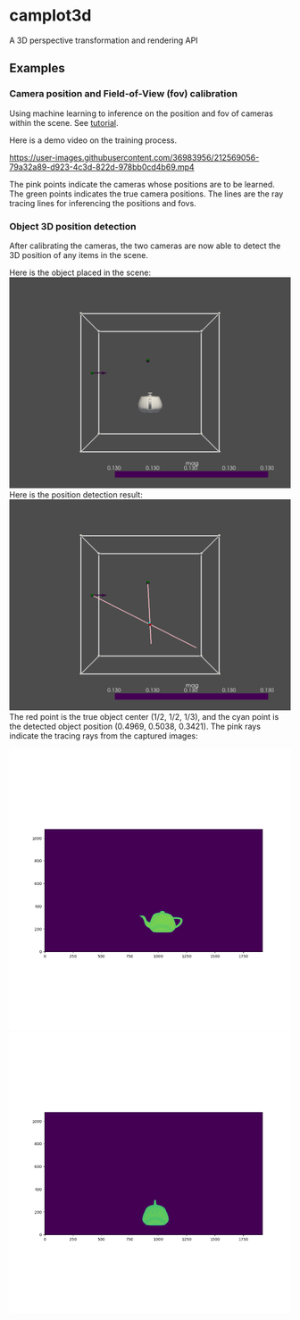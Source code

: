 # camplot3d

A 3D perspective transformation and rendering API

## Examples

### Camera position and Field-of-View (fov) calibration

Using machine learning to inference on the position and fov of cameras within the scene.
See [tutorial](examples/multicamera_calibration.py).

Here is a demo video on the training process.

https://user-images.githubusercontent.com/36983956/212569056-79a32a89-d923-4c3d-822d-978bb0cd4b69.mp4

The pink points indicate the cameras whose positions are to be learned. The green points indicates the true camera
positions. The lines are the ray tracing lines for inferencing the positions and fovs.

### Object 3D position detection

After calibrating the cameras, the two cameras are now able to detect the 3D position of any items in the scene.

Here is the object placed in the scene: ![image](examples/plots/object_scene.png)
Here is the position detection result: ![image](examples/plots/position_detection.png)
The red point is the true object center (1/2, 1/2, 1/3), and the cyan point is the detected object position (0.4969,
0.5038, 0.3421). The pink rays indicate the tracing rays from the captured
images: 

![image](examples/plots/teapot_cam0.png) ![image](examples/plots/teapot_cam1.png)
